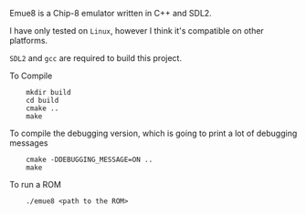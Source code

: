 Emue8 is a Chip-8 emulator written in C++ and SDL2.

I have only tested on `Linux`, however I think it's compatible on other platforms.

`SDL2` and `gcc` are required to build this project.

To Compile
```
    mkdir build
    cd build
    cmake ..
    make

```
To compile the debugging version, which is going to print a lot of debugging messages
```
    cmake -DDEBUGGING_MESSAGE=ON ..
    make
```

To run a ROM
```
    ./emue8 <path to the ROM>
```

